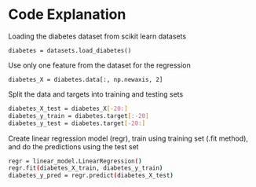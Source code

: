 # Code Explanation

Loading the diabetes dataset from scikit learn datasets

`diabetes = datasets.load_diabetes()`

Use only one feature from the dataset for the regression

`diabetes_X = diabetes.data[:, np.newaxis, 2]`

Split the data and targets into training and testing sets

```sh diabetes_X_train = diabetes_X[:-20]
diabetes_X_test = diabetes_X[-20:]
diabetes_y_train = diabetes.target[:-20]
diabetes_y_test = diabetes.target[-20:] 
```

Create linear regression model (regr), train using training set (.fit method), and do the predictions using the test set

```sh
regr = linear_model.LinearRegression()
regr.fit(diabetes_X_train, diabetes_y_train)
diabetes_y_pred = regr.predict(diabetes_X_test)
```
